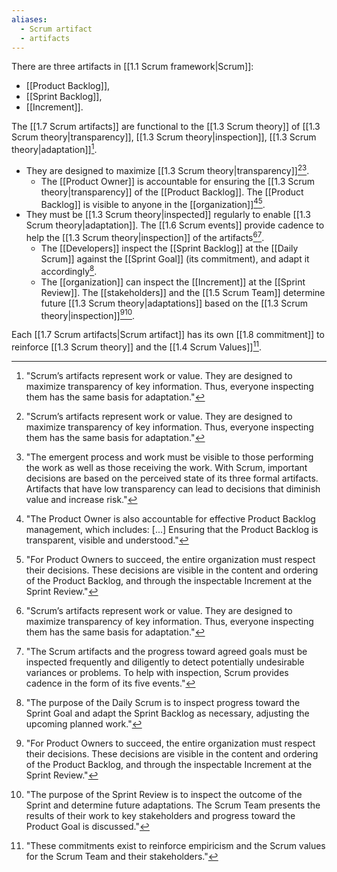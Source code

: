 ```yaml
---
aliases:
  - Scrum artifact
  - artifacts
---
```

There are three artifacts in [[1.1 Scrum framework|Scrum]]:
- [[Product Backlog]],
- [[Sprint Backlog]],
- [[Increment]].

The [[1.7 Scrum artifacts]] are functional to the [[1.3 Scrum theory]] of [[1.3 Scrum theory|transparency]], [[1.3 Scrum theory|inspection]], [[1.3 Scrum theory|adaptation]][^scrum-artifacts-represent].
- They are designed to maximize [[1.3 Scrum theory|transparency]][^scrum-artifacts-represent][^emergent-progess-and-work].
	- The [[Product Owner]] is accountable for ensuring the [[1.3 Scrum theory|transparency]] of the [[Product Backlog]]. The [[Product Backlog]] is visible to anyone in the [[organization]][^po-accountable-product-backlog][^for-pos-to-succeed].
- They must be [[1.3 Scrum theory|inspected]] regularly to enable [[1.3 Scrum theory|adaptation]]. The [[1.6 Scrum events]] provide cadence to help the [[1.3 Scrum theory|inspection]] of the artifacts[^scrum-artifacts-represent][^scrum-artifacts-and-progress].
	- The [[Developers]] inspect the [[Sprint Backlog]] at the [[Daily Scrum]] against the [[Sprint Goal]] (its commitment), and adapt it accordingly[^purpose-daily-scrum].
	- The [[organization]] can inspect the [[Increment]] at the [[Sprint Review]]. The [[stakeholders]] and the [[1.5 Scrum Team]] determine future [[1.3 Scrum theory|adaptations]] based on the [[1.3 Scrum theory|inspection]][^for-pos-to-succeed][^purpose-sprint-review].

[^scrum-artifacts-and-progress]: "The Scrum artifacts and the progress toward agreed goals must be inspected frequently and diligently to detect potentially undesirable variances or problems. To help with inspection, Scrum provides cadence in the form of its five events."[^scrum-guide-2020]
[^scrum-artifacts-represent]: "Scrum’s artifacts represent work or value. They are designed to maximize transparency of key information. Thus, everyone inspecting them has the same basis for adaptation."[^scrum-guide-2020]
[^emergent-progess-and-work]: "The emergent process and work must be visible to those performing the work as well as those receiving the work. With Scrum, important decisions are based on the perceived state of its three formal artifacts. Artifacts that have low transparency can lead to decisions that diminish value and increase risk."[^scrum-guide-2020]
[^po-accountable-product-backlog]: "The Product Owner is also accountable for effective Product Backlog management, which includes: \[...\] Ensuring that the Product Backlog is transparent, visible and understood."[^scrum-guide-2020]
[^for-pos-to-succeed]: "For Product Owners to succeed, the entire organization must respect their decisions. These decisions are visible in the content and ordering of the Product Backlog, and through the inspectable Increment at the Sprint Review."[^scrum-guide-2020]
[^purpose-daily-scrum]: "The purpose of the Daily Scrum is to inspect progress toward the Sprint Goal and adapt the Sprint Backlog as necessary, adjusting the upcoming planned work."[^scrum-guide-2020]
[^purpose-sprint-review]: "The purpose of the Sprint Review is to inspect the outcome of the Sprint and determine future adaptations. The Scrum Team presents the results of their work to key stakeholders and progress toward the Product Goal is discussed."[^scrum-guide-2020]

Each [[1.7 Scrum artifacts|Scrum artifact]] has its own [[1.8 commitment]] to reinforce [[1.3 Scrum theory]] and the [[1.4 Scrum Values]][^these-commitments-exist].

[^these-commitments-exist]: "These commitments exist to reinforce empiricism and the Scrum values for the Scrum Team and their stakeholders."[^scrum-guide-2020]

[^scrum-guide-2020]: [[1.2 Scrum Guide|Scrum Guide (2020)]]
